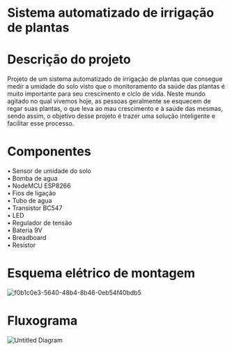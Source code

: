 # Sistema automatizado de irrigação de plantas

# Descrição do projeto

Projeto de um sistema automatizado de irrigação de plantas que consegue medir a umidade do solo visto que o monitoramento da saúde das plantas é muito importante para seu crescimento e ciclo de vida. Neste mundo agitado no qual vivemos hoje, as pessoas geralmente se esquecem de regar suas plantas, o que leva ao mau crescimento e à saúde das mesmas, sendo assim, o objetivo desse projeto é trazer uma solução inteligente e facilitar  esse processo.

# Componentes

•	Sensor de umidade do solo <br />
•	Bomba de agua <br />
•	NodeMCU ESP8266 <br />
•	Fios de ligação <br />
•	Tubo de agua <br />
•	Transistor BC547 <br />
•	LED <br />
•	Regulador de tensão <br />
•	Bateria 9V <br />
•	Breadboard <br />
•	Resistor <br />



# Esquema elétrico de montagem
![f0b1c0e3-5640-48b4-8b46-0eb54f40bdb5](https://user-images.githubusercontent.com/33455029/121108906-f14eb100-c7e0-11eb-831e-5241a4d259c7.jpg)



# Fluxograma
![Untitled Diagram](https://user-images.githubusercontent.com/33455029/121110494-c3b73700-c7e3-11eb-90ac-f3cde18ad5f2.png)

